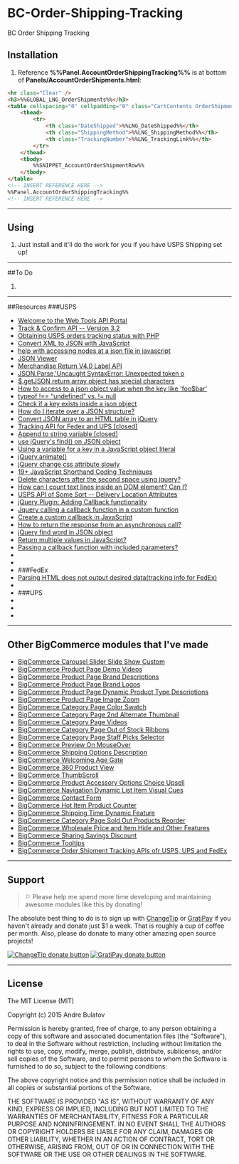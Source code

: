 # BC-Order-Shipping-Tracking
BC Order Shipping Tracking


## Installation

1. Reference **%%Panel.AccountOrderShippingTracking%%** is at bottom of **Panels/AccountOrderShipments.html**:
```HTML
<hr class="Clear" />
<h3>%%GLOBAL_LNG_OrderShipments%%</h3>
<table cellspacing="0" cellpadding="0" class="CartContents OrderShipments">
    <thead>
        <tr>
            <th class="DateShipped">%%LNG_DateShipped%%</th>
            <th class="ShippingMethod">%%LNG_ShippingMethod%%</th>
            <th class="TrackingNumber">%%LNG_TrackingLink%%</th>
        </tr>
    </thead>
    <tbody>
        %%SNIPPET_AccountOrderShipmentRow%%
    </tbody>
</table>
<!-- INSERT REFERENCE HERE -->
%%Panel.AccountOrderShippingTracking%%
​<!-- INSERT REFERENCE HERE -->
```


------------------------------------------------------------------------------------


## Using

1. Just install and it'll do the work for you if you have USPS Shipping set up!  


------------------------------------------------------------------------------------


##To Do

1. 

------------------------------------------------------------------------------------


##Resources
###USPS
- [Welcome to the Web Tools API Portal](https://www.usps.com/business/web-tools-apis/welcome.htm#GeneralWebToolsFAQs)
- [Track & Confirm API -- Version 3.2](https://www.usps.com/business/web-tools-apis/track-and-confirm-api.htm#_Toc422927542)
- [Obtaining USPS orders tracking status with PHP](http://stackoverflow.com/questions/21463532/obtaining-usps-orders-tracking-status-with-php)
- [Convert XML to JSON with JavaScript](http://davidwalsh.name/convert-xml-json)
- [help with accessing nodes at a json file in javascript](http://stackoverflow.com/questions/6967170/help-with-accessing-nodes-at-a-json-file-in-javascript)
- [JSON Viewer](http://jsonviewer.stack.hu/)
- [Merchandise Return V4.0 Label API](https://www.usps.com/business/web-tools-apis/merchandise-return-service-label-api.htm)
- [JSON.Parse,'Uncaught SyntaxError: Unexpected token o](http://stackoverflow.com/questions/19239217/json-parse-uncaught-syntaxerror-unexpected-token-o)
- [$.getJSON return array object has special characters](https://forum.jquery.com/topic/getjson-return-array-object-has-special-characters)
- [How to access to a json object value when the key like 'foo$bar'](http://stackoverflow.com/questions/7609238/how-to-access-to-a-json-object-value-when-the-key-like-foobar)
- [typeof !== “undefined” vs. != null](http://stackoverflow.com/questions/2703102/typeof-undefined-vs-null)
- [Check if a key exists inside a json object](http://stackoverflow.com/questions/20804163/check-if-a-key-exists-inside-a-json-object)
- [How do I iterate over a JSON structure?](http://stackoverflow.com/questions/1078118/how-do-i-iterate-over-a-json-structure)
- [Convert JSON array to an HTML table in jQuery](http://stackoverflow.com/questions/1051061/convert-json-array-to-an-html-table-in-jquery)
- [Tracking API for Fedex and UPS [closed]](http://stackoverflow.com/questions/5879953/tracking-api-for-fedex-and-ups)
- [Append to string variable [closed]](http://stackoverflow.com/questions/1288095/append-to-string-variable)
- [use jQuery's find() on JSON object](http://stackoverflow.com/questions/4992383/use-jquerys-find-on-json-object)
- [Using a variable for a key in a JavaScript object literal](http://stackoverflow.com/questions/2274242/using-a-variable-for-a-key-in-a-javascript-object-literal)
- [jQuery.animate()](http://api.jquery.com/animate/)
- [jQuery change css attribute slowly](http://stackoverflow.com/questions/6950988/jquery-change-css-attribute-slowly)
- [19+ JavaScript Shorthand Coding Techniques](http://www.sitepoint.com/shorthand-javascript-techniques/)
- [Delete characters after the second space using jquery?](http://stackoverflow.com/questions/6439035/delete-characters-after-the-second-space-using-jquery)
- [How can I count text lines inside an DOM element? Can I?](http://stackoverflow.com/questions/783899/how-can-i-count-text-lines-inside-an-dom-element-can-i)
- [USPS API of Some Sort -- Delivery Location Attributes](https://ribbs.usps.gov/mtac/documents/tech_guides/2014/presentations/may2014/VisibilityServicePerfFGPackageServices.pdf)
- [jQuery Plugin: Adding Callback functionality](http://stackoverflow.com/questions/2534436/jquery-plugin-adding-callback-functionality)
- [Jquery calling a callback function in a custom function](http://stackoverflow.com/questions/7866787/jquery-calling-a-callback-function-in-a-custom-function)
- [Create a custom callback in JavaScript](http://stackoverflow.com/questions/2190850/create-a-custom-callback-in-javascript)
- [How to return the response from an asynchronous call?](http://stackoverflow.com/questions/14220321/how-to-return-the-response-from-an-asynchronous-call)
- [jQuery find word in JSON object](http://stackoverflow.com/questions/7018990/jquery-find-word-in-json-object)
- [Return multiple values in JavaScript?](http://stackoverflow.com/questions/2917175/return-multiple-values-in-javascript)
- [Passing a callback function with included parameters?](http://stackoverflow.com/questions/14200021/passing-a-callback-function-with-included-parameters)
- []()
- []()
- []()
###FedEx
- [Parsing HTML does not output desired data(tracking info for FedEx)](http://stackoverflow.com/questions/18817185/parsing-html-does-not-output-desired-datatracking-info-for-fedex)
- []()
- []()
###UPS
- []()
- []()
- []()




------------------------------------------------------------------------------------


## Other BigCommerce modules that I've made

* [BigCommerce Carousel Slider Slide Show Custom](https://github.com/iamandrebulatov/BC-Carousel-Slider-Slide-Show-Custom)
* [BigCommerce Product Page Demo Videos](https://github.com/iamandrebulatov/BigCommerce-Product-Page-Demo-Videos)
* [BigCommerce Product Page Brand Descriptions](https://github.com/iamandrebulatov/BigCommerce-Product-Page-Brand-Descriptions)
* [BigCommerce Product Page Brand Logos](https://github.com/iamandrebulatov/BigCommerce-Product-Page-Brand-Logos)
* [BigCommerce Product Page Dynamic Product Type Descriptions](https://github.com/iamandrebulatov/BC-Product-Page-Dynamic-Product-Type-Descriptions)
* [BigCommerce Product Page Image Zoom](https://github.com/iamandrebulatov/BC-Product-Page-Image-Zoom)
* [BigCommerce Category Page Color Swatch](https://github.com/iamandrebulatov/BigCommerce-Color-Swatch-On-Category)
* [BigCommerce Category Page 2nd Alternate Thumbnail](https://github.com/iamandrebulatov/BigCommerce-Category-Pages-2nd-Alternate-Thumbnail)
* [BigCommerce Category Page Videos](https://github.com/iamandrebulatov/BigCommerce-Category-Page-Demo-Videos)
* [BigCommerce Category Page Out of Stock Ribbons](https://github.com/iamandrebulatov/BigCommerce-Out-of-Stock-Category-Items)
* [BigCommerce Category Page Staff Picks Selector](https://github.com/iamandrebulatov/BC-Staff-Picks-Selector)
* [BigCommerce Preview On MouseOver](https://github.com/iamandrebulatov/BC-Preview-On-MouseOver)
* [BigCommerce Shipping Options Description](https://github.com/iamandrebulatov/BC-Shipping-Options-Descriptions)
* [BigCommerce Welcoming Age Gate](https://github.com/iamandrebulatov/BC-Welcoming-Age-Gate)
* [BigCommerce 360 Product View](https://github.com/iamandrebulatov/BC-360-Product-View)
* [BigCommerce ThumbScroll](https://github.com/iamandrebulatov/BC-ThumbScroll)
* [BigCommerce Product Accessory Options Choice Upsell](https://github.com/iamandrebulatov/BC-Product-Accessory-Options-Choice-Upsell)
* [BigCommerce Navigation Dynamic List Item Visual Cues](https://github.com/iamandrebulatov/BC-Nav-Dynamic-List-Item-Visual-Cues)
* [BigCommerce Contact Form](https://github.com/iamandrebulatov/BC-Contact-Form)
* [BigCommerce Hot Item Product Counter](https://github.com/iamandrebulatov/BC-Hot-Item-Product-Counter)
* [BigCommerce Shipping Time Dynamic Feature](https://github.com/iamandrebulatov/BC-Product-Shipping-Time-Dynamic)
* [BigCommerce Category Page Sold Out Products Reorder](https://github.com/iamandrebulatov/BC-Category-Push-Sold-Out-Products-to-Bottom)
* [BigCommerce Wholesale Price and Item Hide and Other Features](https://github.com/iamandrebulatov/BC-Wholesale-Price-and-Item-Hide)
* [BigCommerce Sharing Savings Discount](https://github.com/iamandrebulatov/BC-Sharing-Savings-Discount)
* [BigCommerce Tooltips](https://github.com/iamandrebulatov/BC-Tooltips)
* [BigCommerce Order Shipment Tracking APIs ofr USPS, UPS and FedEx](https://github.com/iamandrebulatov/BC-Order-Shipping-Tracking)


------------------------------------------------------------------------------------


## Support

> ⚐ Please help me spend more time developing and maintaining awesome modules like this by donating!

The absolute best thing to do is to sign up with [ChangeTip](//changetip.com) or [GratiPay](//gratipay.com) if you haven't already and donate just $1 a week. That is roughly a cup of coffee per month. Also, please do donate to many other amazing open source projects!

[![ChangeTip donate button](http://andrebulatov.com/wp-content/uploads/tipme_button.png)](//www.changetip.com/tipme/andre.bulatov/ "Donate once-off to this project using ChangeTip")
[![GratiPay donate button](http://andrebulatov.com/wp-content/uploads/gratipay-button.png)](//www.gratipay.com/andrebulatov/ "Donate once-off to this project using GratiPay")


------------------------------------------------------------------------------------


## License

The MIT License (MIT)

Copyright (c) 2015 Andre Bulatov

Permission is hereby granted, free of charge, to any person obtaining a copy
of this software and associated documentation files (the "Software"), to deal
in the Software without restriction, including without limitation the rights
to use, copy, modify, merge, publish, distribute, sublicense, and/or sell
copies of the Software, and to permit persons to whom the Software is
furnished to do so, subject to the following conditions:

The above copyright notice and this permission notice shall be included in
all copies or substantial portions of the Software.

THE SOFTWARE IS PROVIDED "AS IS", WITHOUT WARRANTY OF ANY KIND, EXPRESS OR
IMPLIED, INCLUDING BUT NOT LIMITED TO THE WARRANTIES OF MERCHANTABILITY,
FITNESS FOR A PARTICULAR PURPOSE AND NONINFRINGEMENT. IN NO EVENT SHALL THE
AUTHORS OR COPYRIGHT HOLDERS BE LIABLE FOR ANY CLAIM, DAMAGES OR OTHER
LIABILITY, WHETHER IN AN ACTION OF CONTRACT, TORT OR OTHERWISE, ARISING FROM,
OUT OF OR IN CONNECTION WITH THE SOFTWARE OR THE USE OR OTHER DEALINGS IN
THE SOFTWARE.
